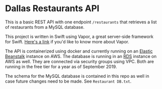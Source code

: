 # Dallas Restaurants API
This is a basic REST API with one endpoint `/restaurants` that retrieves a list of restaurants from a MySQL database.

This project is written in Swift using Vapor, a great server-side framework for Swift. [Here's a link](https://github.com/vapor/vapor) if you'd like to know more about Vapor.

The API is containerized using docker and currently running on an [Elastic Beanstalk](https://aws.amazon.com/elasticbeanstalk/) instance on AWS. The database is running in an [RDS](https://aws.amazon.com/rds/) instance on AWS as well. They are connected via security groups using VPC. Both are running in the free tier for a year as of September 2019.

The schema for the MySQL database is contained in this repo as well in case future changes need to be made. See `Restaurant DB.txt`.